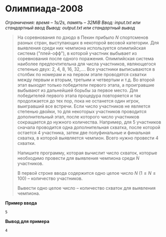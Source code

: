 # Олимпиада-2008

*Ограничения: время – 1s/2s, память – 32MiB Ввод: input.txt или стандартный ввод Вывод: output.txt или стандартный вывод*

> На соревнования по дзюдо в Пекин прибыло $N$ спортсменов разных стран, выступающих в некоторой весовой категории. Для выявления среди них чемпиона используется олимпийская система ("плей-офф"), в которой участник выбывает из соревнования после одного поражения. Олимпийская система наиболее предпочтительна для числа участников, являющегося степенью двух: 2, 4, 8, 16, 32,…. Все участники выписываются в столбик по номерам и на первом этапе проводятся схватки между первым и вторым, третьим и четвертым и т.д. Во второй этап выходят только победители первого этапа, а проигравшие выбывают из дальнейшей борьбы за первое место. Для победителей первого этапа процедура повторяется и так продолжается до тех пор, пока не останется один игрок, выигравший все встречи. Если число участников не является степенью двойки, то для некоторых участников проводится дополнительный этап, после которого число участников сокращается до нужного количества. Например, для 5 участников сначала проводится одна дополнительная схватка, после которой остается 4 участника, затем две полуфинальные и финальная схватка, в которой выявляется чемпион. Всего нужно провести 4 схватки.
>
> Напишите программу, которая вычислит число схваток, которые необходимо провести для выявления чемпиона среди $N$ участников.
>
> В первой строке ввода содержится одно целое число $N$ $(1 ≤ N ≤ 100)$ – количество участников.
>
> Вывести одно целое число – количество схваток для выявления чемпиона.


**Пример ввода**
```
5
```
**Вывод для примера**
```
4
```
